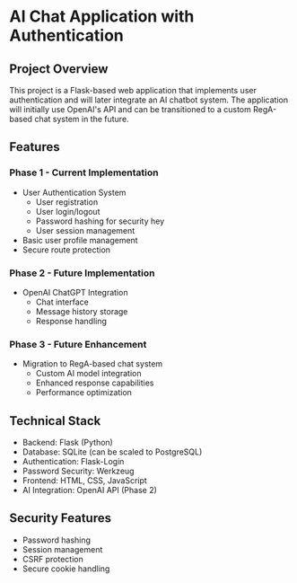 # AI Chat Application with Authentication

## Project Overview
This project is a Flask-based web application that implements user authentication and will later integrate an AI chatbot system. The application will initially use OpenAI's API and can be transitioned to a custom RegA-based chat system in the future.

## Features

### Phase 1 - Current Implementation
- User Authentication System
  - User registration
  - User login/logout
  - Password hashing for security hey
  - User session management
- Basic user profile management
- Secure route protection

### Phase 2 - Future Implementation
- OpenAI ChatGPT Integration
  - Chat interface
  - Message history storage
  - Response handling

### Phase 3 - Future Enhancement
- Migration to RegA-based chat system
  - Custom AI model integration
  - Enhanced response capabilities
  - Performance optimization

## Technical Stack
- Backend: Flask (Python)
- Database: SQLite (can be scaled to PostgreSQL)
- Authentication: Flask-Login
- Password Security: Werkzeug
- Frontend: HTML, CSS, JavaScript
- AI Integration: OpenAI API (Phase 2)

## Security Features
- Password hashing
- Session management
- CSRF protection
- Secure cookie handling 